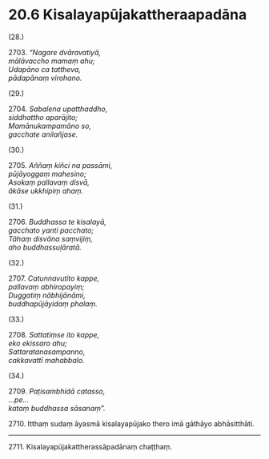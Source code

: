 

# 20.6 Kisalayapūjakattheraapadāna



(28.)

2703\. _“Nagare dvāravatiyā,_  
_mālāvaccho mamaṃ ahu;_  
_Udapāno ca tattheva,_  
_pādapānaṃ virohano._  


(29.)

2704\. _Sabalena upatthaddho,_  
_siddhattho aparājito;_  
_Mamānukampamāno so,_  
_gacchate anilañjase._  


(30.)

2705\. _Aññaṃ kiñci na passāmi,_  
_pūjāyoggaṃ mahesino;_  
_Asokaṃ pallavaṃ disvā,_  
_ākāse ukkhipiṃ ahaṃ._  


(31.)

2706\. _Buddhassa te kisalayā,_  
_gacchato yanti pacchato;_  
_Tāhaṃ disvāna saṃvijiṃ,_  
_aho buddhassuḷāratā._  


(32.)

2707\. _Catunnavutito kappe,_  
_pallavaṃ abhiropayiṃ;_  
_Duggatiṃ nābhijānāmi,_  
_buddhapūjāyidaṃ phalaṃ._  


(33.)

2708\. _Sattatiṃse ito kappe,_  
_eko ekissaro ahu;_  
_Sattaratanasampanno,_  
_cakkavattī mahabbalo._  


(34.)

2709\. _Paṭisambhidā catasso,_  
_…pe…_  
_kataṃ buddhassa sāsanaṃ”._  


2710\. Itthaṃ sudaṃ āyasmā kisalayapūjako thero imā gāthāyo abhāsitthāti.

---

2711\. Kisalayapūjakattherassāpadānaṃ chaṭṭhaṃ.





